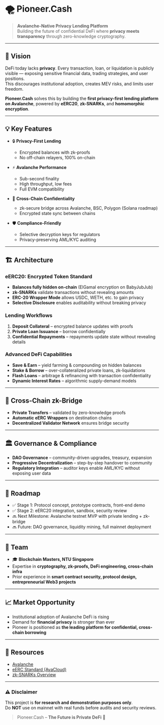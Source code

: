 # 🌪️ Pioneer.Cash

> **Avalanche-Native Privacy Lending Platform**  
> Building the future of confidential DeFi where **privacy meets transparency** through zero-knowledge cryptography.

---

## 🌟 Vision

DeFi today lacks **privacy**. Every transaction, loan, or liquidation is publicly visible — exposing sensitive financial data, trading strategies, and user positions.  
This discourages institutional adoption, creates MEV risks, and limits user freedom.  

**Pioneer.Cash** solves this by building the **first privacy-first lending platform on Avalanche**, powered by **eERC20**, **zk-SNARKs**, and **homomorphic encryption**.

---

## 💡 Key Features

- 🔒 **Privacy-First Lending**  
  - Encrypted balances with zk-proofs  
  - No off-chain relayers, 100% on-chain  

- ⚡ **Avalanche Performance**  
  - Sub-second finality  
  - High throughput, low fees  
  - Full EVM compatibility

- 🌉 **Cross-Chain Confidentiality**  
  - zk-secure bridge across Avalanche, BSC, Polygon (Solana roadmap)  
  - Encrypted state sync between chains  

- 🛡️ **Compliance-Friendly**  
  - Selective decryption keys for regulators  
  - Privacy-preserving AML/KYC auditing  

---

## 🏗️ Architecture

### eERC20: Encrypted Token Standard
- **Balances fully hidden on-chain** (ElGamal encryption on BabyJubJub)  
- **zk-SNARKs** validate transactions without revealing amounts  
- **ERC-20 Wrapper Mode** allows USDC, WETH, etc. to gain privacy  
- **Selective Disclosure** enables auditability without breaking privacy

### Lending Workflows
1. **Deposit Collateral** – encrypted balance updates with proofs  
2. **Private Loan Issuance** – borrow confidentially  
3. **Confidential Repayments** – repayments update state without revealing details

### Advanced DeFi Capabilities
- **Save & Earn** – yield farming & compounding on hidden balances  
- **Stake & Borrow** – over-collateralized private loans, zk-liquidations  
- **Flash Loans** – arbitrage & refinancing with transaction confidentiality  
- **Dynamic Interest Rates** – algorithmic supply-demand models  

---

## 🌉 Cross-Chain zk-Bridge

- **Private Transfers** – validated by zero-knowledge proofs  
- **Automatic eERC Wrappers** on destination chains  
- **Decentralized Validator Network** ensures bridge security  

---

## 🏛️ Governance & Compliance

- **DAO Governance** – community-driven upgrades, treasury, expansion  
- **Progressive Decentralization** – step-by-step handover to community  
- **Regulatory Integration** – auditor keys enable AML/KYC without exposing user data  

---

## 🎯 Roadmap

- ✅ Stage 1: Protocol concept, prototype contracts, front-end demo  
- ✅ Stage 2: eERC20 integration, sandbox, security review  
- 🔜 Next Milestone: Avalanche testnet MVP with private lending + zk-bridge  
- 🔜 Future: DAO governance, liquidity mining, full mainnet deployment  

---

## 👥 Team

- 🎓 **Blockchain Masters, NTU Singapore**  
- Expertise in **cryptography, zk-proofs, DeFi engineering, cross-chain infra**  
- Prior experience in **smart contract security, protocol design, entrepreneurial Web3 projects**

---

## 📈 Market Opportunity

- Institutional adoption of Avalanche DeFi is rising  
- Demand for **financial privacy** is stronger than ever  
- Pioneer is positioned as **the leading platform for confidential, cross-chain borrowing**

---

## 🔗 Resources

- [Avalanche](https://avax.network/)  
- [eERC Standard (AvaCloud)](https://avax.network/)  
- [zk-SNARKs Overview](https://z.cash/technology/zksnarks/)  

---

### ⚠️ Disclaimer
This project is **for research and demonstration purposes only**.  
Do **NOT** use on mainnet with real funds before audits and security reviews.  

> Pioneer.Cash – **The Future is Private DeFi** 🚀

